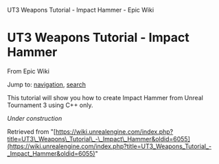 UT3 Weapons Tutorial - Impact Hammer - Epic Wiki             

UT3 Weapons Tutorial - Impact Hammer
====================================

From Epic Wiki

Jump to: [navigation](#mw-navigation), [search](#p-search)

This tutorial will show you how to create Impact Hammer from Unreal Tournament 3 using C++ only.

_Under construction_

Retrieved from "[https://wiki.unrealengine.com/index.php?title=UT3\_Weapons\_Tutorial\_-\_Impact\_Hammer&oldid=6055](https://wiki.unrealengine.com/index.php?title=UT3_Weapons_Tutorial_-_Impact_Hammer&oldid=6055)"